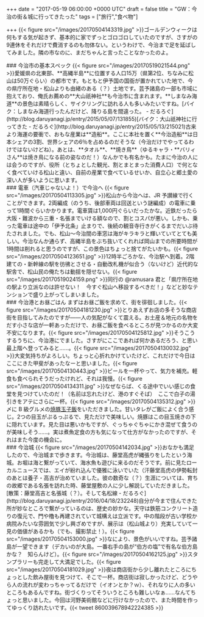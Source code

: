 
+++
date = "2017-05-19 06:00:00 +0000 UTC"
draft = false
title = "GW：今治の街＆城に行ってきたった"
tags = ["旅行","食べ物"]

+++
{{< figure src="/images/20170504143319.jpg"  >}}ゴールデンウィークは何もする気が起きず、基本的に家でずっとゴロゴロしていたのですが、さすがの9連休をそれだけで費消するのも勿体ない。というわけで、今治まで足を延ばしてみました。隣の市なのに、まだちゃんと言ったことなかったのよ。

<div class="section">
    ### 今治市の基本スペック
    {{< figure src="/images/20170519021544.png"  >}}愛媛県の北東部、**高縄半島**に位置する人口15万（県第2位、ちなみに松山は50万ぐらい）の都市です。もともと伊予国の国衙が置かれていた地で、今の県庁所在地・松山よりも由緒のある（？）土地です。芸予諸島の一部も市域に抱えており、俺氏お薦めの**大山祇神社**も今治市に含まれます。**しまなみ海道**の景色は素晴らしく、サイクリングに訪れる人も多いみたいですね。[バイク：しまなみ海道行ったんだけど、降りる島を間違った。 - だるろぐ](http://blog.daruyanagi.jp/entry/2015/05/07/131855)[バイク：大山祇神社に行ってきた - だるろぐ](http://blog.daruyanagi.jp/entry/2015/05/13/215021)古来より海運の要衝で、おもな産業は**造船**。ここに本社を置く**今治造船**は日本シェアの3割、世界シェアの6％を占めるのだそうな（今治だけでやってるわけではないけどね）。あとは、**タオル**、**焼き鳥**（ゆるキャラ・**バリィさん**は焼き鳥になる前の姿なのだ！）なんかでも有名かも。たまに今治の人には会うのですが、役所（とちょとした観光、割とまとまった消費人口）で何となく食べていける松山と違い、自前の産業で食べているせいか、自立心と郷土愛の深い人が多いように思います。

</div>
<div class="section">
    ### 電車（汽車じゃないよ！）で今治へ
    {{< figure src="/images/20170504113305.jpg"  >}}松山から今治へは、JR 予讃線で行くことができます。2両編成（のうち、後部車両は回送という謎編成）の電車に乗って1時間ぐらいかかります。電車賃は1,000円ぐらいだったかな。近鉄だったら大阪・難波から三重・名張までいける額なので、割とコスパが悪い。しかも、乗った電車は途中の「伊予北条」止まりで、後続の観音寺行きがくるまでだいぶ待たされました。でも、松山～今治間の車窓は海がキラキラと輝いていてとても美しい。今治なんか通らず、高縄半島をぶち抜いてくれれば岡山までの所要時間が1時間は削れると思うのですが、この景色はちょっと捨てがたいかも。{{< figure src="/images/20170504123651.jpg"  >}}12時半ごろかな、今治駅へ到着。2階建ての・新幹線の駅を彷彿とさせる・自動改札機が似合う（ないけど）近代的な駅舎で、松山民の俺たちは動揺を隠せない。{{< figure src="/images/20170519024159.png"  >}}同行の @ramusara 君と「県庁所在地の駅より立派なのは許せない！　今すぐ松山へ移設するべきだ！」などと妙なテンションで盛り上がってしまいました。

</div>
<div class="section">
    ### 今治港とお昼ごはん
    まずはお昼ご飯を求めて、街を徘徊しました。{{< figure src="/images/20170504181230.jpg"  >}}とりあえずお店の多そうな商店街を目指してみたのですが――人の気配がなくて震える。お土産＆地元の名物をだす小さな店が一軒あっただけで、お昼ご飯を食べるところが見つかるのか大変不安になります。{{< figure src="/images/20170504125812.jpg"  >}}そうこうするうちに、今治港にでました。さすがにここであれば何かあるだろう、と思い最上階へ登ってみると……。{{< figure src="/images/20170504130032.jpg"  >}}大変気持ちがよろしい。ちょっと心折れかけていたけど、これだけで今日はここにきた甲斐があったなーと思いました。{{< figure src="/images/20170504130443.jpg"  >}}ビールを一杯やって、気力を補充。軽食も食べられそうだったけれど、それは我慢。{{< figure src="/images/20170504134311.jpg"  >}}なぜならば、くる途中でいい感じの食堂を見つけていたのだ！（名前は忘れたけど、港のすぐそば）　ここで白子の湯引きをアテにさらに一杯。{{< figure src="/images/20170504135312.jpg"  >}}〆に B 級グルメの<a href="http://blog.daruyanagi.jp/entry/2015/05/13/215021">焼豚玉子飯</a>をいただきました。甘いタレがご飯によく合う感じ。2つの目玉がぷるっぷるで、見ただけで美味しい。焼豚はこの目玉焼きの下に隠れています。見た目は悪いかもですが、ぐっちゃぐちゃにかき混ぜて食うのが美味しそう……。実は煮魚定食の方も気になって仕方がなかったのですが、それはまた今度の機会に。

</div>
<div class="section">
    ### 今治城
    {{< figure src="/images/20170504142034.jpg"  >}}おなかも満足したので、今治城まで歩きます。今治城は、藤堂高虎が縄張りをしたという海城。お堀は海と繋がっていて、海水魚も遊びに来るのだそうです。前に見たローカルニュースでは、エイが紛れ込んで優雅に泳いでいた（汗藤堂高虎の伊勢転封のあとは養子・高吉が治めていました。彼の数奇な（？）生涯については、育ちの故郷である名張を訪れた時、藤堂屋敷の人に少し解説していただきました。[散策：藤堂高吉と名張城（？）。そして名松線 - だるろぐ](http://blog.daruyanagi.jp/entry/2016/04/18/232248)自分が今まで住んできた所が妙なところで繋がっているのは、歴史の妙かな。天守は鉄筋コンクリート造りの復元で、門や櫓も再建されていて城構えは立派です。中の階段が古い学校か病院みたいな雰囲気で少し興ざめですが、展示は（松山城より）充実していて一見の価値があるかも（でも、撮影禁止！）。{{< figure src="/images/20170504153000.jpg"  >}}なにより、景色がいいですね。芸予諸島が一望できます（デカいのが大島。一番右手の島が“伯方の塩”で有名な伯方島かな？　知らんけど）。{{< figure src="/images/20170504162125.jpg"  >}}スタンプラリーも完走して大満足でした。{{< figure src="/images/20170504181029.jpg"  >}}夜は商店街から少し離れたところにちょっとした飲み屋街を見つけて、そこで一杯。商店街は寂しかったけど、どうやら人の流れが変わっちゃってるだけで（イオンとか？ｗ）、それなりに人の多いところもあるんですね。街づくりってそういうところも難しいなぁ……なんてちょっと思いました。今回は河野美術館などに行けなかったので、また時間を作ってゆっくり訪れたいです。{{< tweet 860039678942224385 >}}

</div>

